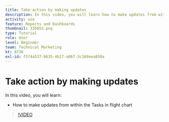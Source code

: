 ```yaml
---
title: Take action by making updates
description: In this video, you will learn how to make updates from within the Tasks in flight chart in [!DNL  Workfront].
activity: use
feature: Reports and Dashboards
thumbnail: 335053.png
type: Tutorial
role: User
level: Beginner
team: Technical Marketing
kt: 8736
exl-id: f574a537-b635-4b17-a067-3c168eea850a
---
```

# Take action by making updates

In this video, you will learn:

* How to make updates from within the Tasks in flight chart

>[!VIDEO](https://video.tv.adobe.com/v/335053/?quality=12)
